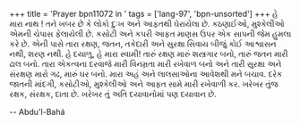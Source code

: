 +++
title = 'Prayer bpn11072 in '
tags = ['lang-97', 'bpn-unsorted']
+++
હે મારા નાથ ! તને ખબર છે કે લોકો દુઃખ અને આફતથી ઘેરાયેલા છે. કઠણાઈઓ, મુશ્કેલીઓ એમની ચેપાસ ફેલાયેલી છે. કસોટી અને કપરી આફત માણસ ઉપર એક સાપની જેમ હુમલા કરે છે. એની પાસે તારા રક્ષણ, જતન, તકેદારી અને સુરક્ષા સિવાય બીજું કોઈ આશ્વાસન નથી, શરણ નથી. 
હે દયાળુ, હે મારા સ્વામી! તારું રક્ષણ મારું શસ્ત્રગાર બનો, તારું જતન મારી ઢાલ બનો. તારા એકત્વના દરવાજે મારી વિનમ્રતા મારી રખેવાળ બનો અને તારી સુરક્ષા અને સંરક્ષણ મારો ગઢ, મારું ઘર બનો. મારા અહં અને લાલસાઓના આવેશથી મને બચાવ. દરેક જાતની માંદગી, કસોટીઓ, મુશ્કેલીઓ અને આફત સામે મારી રખેવાળી કર. 
ખરેખર તુંજ રક્ષક, સંરક્ષક, દાતા છે. ખરેખર તું અતિ દયાવાનોમાં પણ દયાવાન છે.

-- Abdu'l-Bahá
